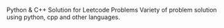 Python & C++ Solution for Leetcode Problems
Variety of problem solution using python, cpp and other languages.
